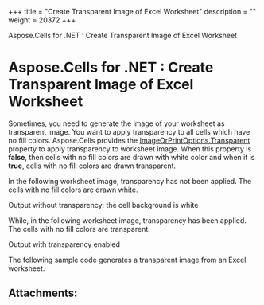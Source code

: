 +++
title = "Create Transparent Image of Excel Worksheet" 
description = "" 
weight = 20372 
+++

Aspose.Cells for .NET : Create Transparent Image of Excel Worksheet  

# Aspose.Cells for .NET : Create Transparent Image of Excel Worksheet


Sometimes, you need to generate the image of your worksheet as transparent image. You want to apply transparency to all cells which have no fill colors. Aspose.Cells provides the [ImageOrPrintOptions.Transparent](https://apireference.aspose.com/net/cells/aspose.cells.rendering/imageorprintoptions/properties/transparent) property to apply transparency to worksheet image. When this property is **false**, then cells with no fill colors are drawn with white color and when it is **true**, cells with no fill colors are drawn transparent.

In the following worksheet image, transparency has not been applied. The cells with no fill colors are drawn white.

Output without transparency: the cell background is white


While, in the following worksheet image, transparency has been applied. The cells with no fill colors are transparent.

Output with transparency enabled


The following sample code generates a transparent image from an Excel worksheet.

## Attachments:



